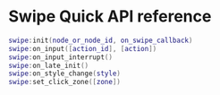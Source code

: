 # Swipe Quick API reference

```lua
swipe:init(node_or_node_id, on_swipe_callback)
swipe:on_input([action_id], [action])
swipe:on_input_interrupt()
swipe:on_late_init()
swipe:on_style_change(style)
swipe:set_click_zone([zone])
